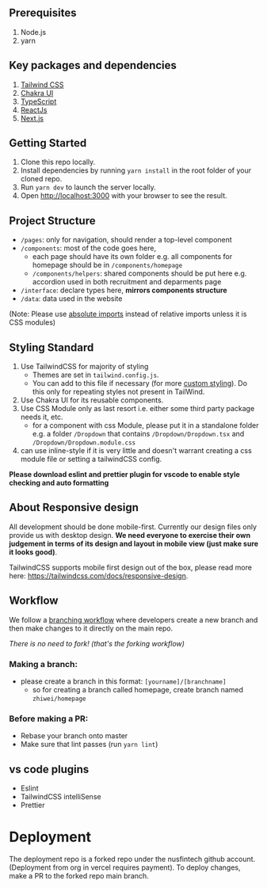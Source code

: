 ## Prerequisites

1. Node.js
2. yarn

## Key packages and dependencies

1. [Tailwind CSS](https://tailwindcss.com/)
2. [Chakra UI](https://chakra-ui.com/)
3. [TypeScript](https://www.typescriptlang.org/)
4. [ReactJs](https://reactjs.org/)
5. [Next.js](https://nextjs.org/)

## Getting Started

1. Clone this repo locally.
2. Install dependencies by running `yarn install` in the root folder of your
   cloned repo.
3. Run `yarn dev` to launch the server locally.
4. Open [http://localhost:3000](http://localhost:3000) with your browser to see
   the result.
   
## Project Structure
* `/pages`: only for navigation, should render a top-level component
* `/components`: most of the code goes here, 
   * each page should have its own folder e.g. all components for homepage should be in `/components/homepage`
   * `/components/helpers`: shared components should be put here e.g. accordion used in both recruitment and deparments page
* `/interface`: declare types here, **mirrors components structure**
* `/data`: data used in the website

(Note: Please use [absolute imports](https://nextjs.org/docs/advanced-features/module-path-aliases) instead of relative imports unless it is CSS modules)

## Styling Standard

1. Use TailwindCSS for majority of styling
   * Themes are set in `tailwind.config.js`.
   * You can add to this file if necessary (for more [custom styling](https://tailwindcss.com/docs/adding-custom-styles)). Do this only for repeating styles not present in TailWind.
2. Use Chakra UI for its reusable components.
3. Use CSS Module only as last resort i.e. either some third party package needs it, etc. 
   * for a component with css Module, please put it in a standalone folder e.g. a folder `/Dropdown` that contains `/Dropdown/Dropdown.tsx` and `/Dropdown/Dropdown.module.css`
4. can use inline-style if it is very little and doesn't warrant creating a css module file or setting a tailwindCSS config.

**Please download eslint and prettier plugin for vscode to enable style checking and auto formatting**

## About Responsive design 

All development should be done mobile-first. Currently our design files only provide us with desktop design. **We need everyone to exercise their own judgement in terms of its design and layout in mobile view (just make sure it looks good)**. 

TailwindCSS supports mobile first design out of the box, please read more here: https://tailwindcss.com/docs/responsive-design.

## Workflow

We follow a
[branching workflow](https://www.atlassian.com/git/tutorials/comparing-workflows/feature-branch-workflow#:~:text=The%20core%20idea%20behind%20the,without%20disturbing%20the%20main%20codebase.)
where developers create a new branch and then make changes to it directly on the
main repo.

*There is no need to fork! (that's the forking workflow)*


### Making a branch: 
* please create a branch in this format: `[yourname]/[branchname]`
   * so for creating a branch called homepage, create branch named `zhiwei/homepage`

### Before making a PR:
* Rebase your branch onto master
* Make sure that lint passes (run `yarn lint`)

## vs code plugins 
* Eslint 
* TailwindCSS intelliSense
* Prettier

# Deployment
The deployment repo is a forked repo under the nusfintech github account. (Deployment from org in vercel requires payment).
To deploy changes, make a PR to the forked repo main branch.

